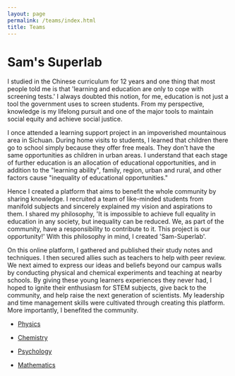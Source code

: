 ```yaml
---
layout: page
permalink: /teams/index.html
title: Teams
---
```


# Sam's Superlab
I studied in the Chinese curriculum for 12 years and one thing that most people told me is that 'learning and education are only to cope with screening tests.' I always doubted this notion, for me, education is not just a tool the government uses to screen students. From my perspective, knowledge is my lifelong pursuit and one of the major tools to maintain social equity and achieve social justice. 

I once attended a learning support project in an impoverished mountainous area in Sichuan. During home visits to students, I learned that children there go to school simply because they offer free meals. They don't have the same opportunities as children in urban areas. I understand that each stage of further education is an allocation of educational opportunities, and in addition to the "learning ability", family, region, urban and rural, and other factors cause "inequality of educational opportunities."

Hence I created a platform that aims to benefit the whole community by sharing knowledge. I recruited a team of like-minded students from manifold subjects and sincerely explained my vision and aspirations to them. I shared my philosophy, 'It is impossible to achieve full equality in education in any society, but inequality can be reduced. We, as part of the community, have a responsibility to contribute to it. This project is our opportunity!' With this philosophy in mind, I created 'Sam-Superlab'.

On this online platform, I gathered and published their study notes and techniques. I then secured allies such as teachers to help with peer review. We next aimed to express our ideas and beliefs beyond our campus walls by conducting physical and chemical experiments and teaching at nearby schools. By giving these young learners experiences they never had, I hoped to ignite their enthusiasm for STEM subjects, give back to the community, and help raise the next generation of scientists. My leadership and time management skills were cultivated through creating this platform. More importantly, I benefited the community.

- [Physics]()

- [Chemistry]()

- [Psychology](https://Sam-superlab.github.io/Psychology/Psychology-Topics/)

- [Mathematics]()



